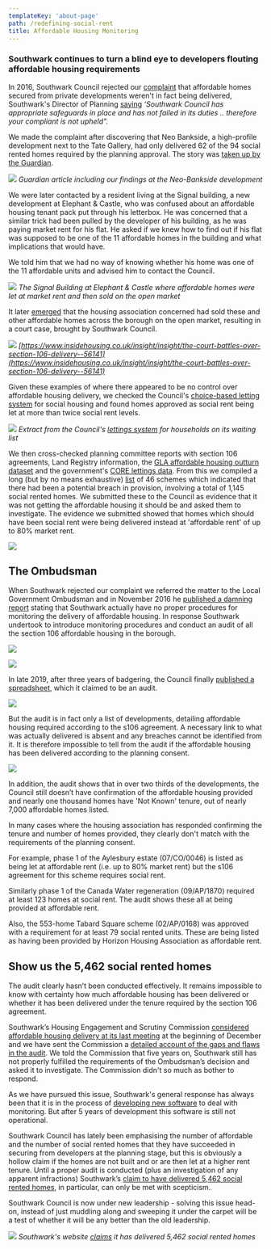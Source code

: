 ```yaml
---
templateKey: 'about-page'
path: /redefining-social-rent
title: Affordable Housing Monitoring
---
```

### Southwark continues to turn a blind eye to developers flouting affordable housing requirements

In 2016, Southwark Council rejected our [complaint](http://35percent.org/img/ccomplaint15Dec2016.pdf) that affordable homes secured from private developments weren't in fact being delivered, Southwark's Director of Planning [saying](/img/Stage1response28Jan2016.pdf) _‘Southwark Council has appropriate safeguards in place and has not failed in its duties .. therefore your compliant is not upheld"._

We made the complaint after discovering that Neo Bankside, a high-profile development next to the Tate Gallery, had only delivered 62 of the 94 social rented homes required by the planning approval. The story was [taken up by the Guardian](https://www.theguardian.com/artanddesign/architecture-design-blog/2015/jul/21/neo-bankside-how-richard-rogers-new-non-dom-accom-cut-out-the-poor).

![](http://35percent.org/img/neoguardian.png)
*Guardian article including our findings at the Neo-Bankside development*

We were later contacted by a resident living at the Signal building, a new development at Elephant & Castle, who was confused about an affordable housing tenant pack put through his letterbox. He was concerned that a similar trick had been pulled by the developer of his building, as he was paying market rent for his flat. He asked if we knew how to find out if his flat was supposed to be one of the 11 affordable homes in the building and what implications that would have.

We told him that we had no way of knowing whether his home was one of the 11 affordable units and advised him to contact the Council.

![](https://omghcontent.affino.com/AcuCustom/Sitename/DAM/096/signal-building-MIN.jpg)
*The Signal Building at Elephant & Castle where affordable homes were let at market rent and then sold on the open market*


It later [emerged](https://www.insidehousing.co.uk/insight/insight/the-court-battles-over-section-106-delivery--56141) that the housing association concerned had sold these and other affordable homes across the borough on the open market, resulting in a court case, brought by Southwark Council.

![](http://35percent.org/img/lhah.png)
*[https://www.insidehousing.co.uk/insight/insight/the-court-battles-over-section-106-delivery--56141](https://www.insidehousing.co.uk/insight/insight/the-court-battles-over-section-106-delivery--56141)*

Given these examples of where there appeared to be no control over affordable housing delivery, we checked the Council's [choice-based letting system](https://www.southwarkhomesearch.org.uk/) for social housing and found homes approved as social rent being let at more than twice social rent levels.

![](http://35percent.org/img/nhghomesearch.jpg)
*Extract from the Council's [lettings system](https://www.southwarkhomesearch.org.uk) for households on its waiting list*

We then cross-checked planning committee reports with section 106 agreements, Land Registry information, the [GLA affordable housing outturn dataset](http://data.london.gov.uk/dataset/gla-affordable-housing-programme-outturn/resource/0c87e5dc-f1e9-4edf-b246-bef6b40a9ba3) and the government's [CORE lettings data](https://core.communities.gov.uk/). From this we compiled a long (but by no means exhaustive) [list](http://35percent.org/img/section106_tenure_breaches.pdf) of 46 schemes which indicated that there had been a potential breach in provision, involving a total of 1,145 social rented homes. We submitted these to the Council as evidence that it was not getting the affordable housing it should be and asked them to investigate. The evidence we submitted showed that homes which should have been social rent were being delivered instead at 'affordable rent' of up to 80% market rent.

![](http://35percent.org/img/arexampless.png)

## The Ombudsman
When Southwark rejected our complaint we referred the matter to the Local Government Ombudsman and in November 2016 he [published a damning report](http://35percent.org/2016-12-12-ombudsman-slams-southwark-for-no-s106-monitoring/) stating that Southwark actually have no proper procedures for monitoring the delivery of affordable housing. In response Southwark undertook to introduce monitoring procedures and conduct an audit of all the section 106 affordable housing in the borough.

![](http://35percent.org/img/LGOFinalDecisionSOR.png)


![](http://35percent.org/img/lgoreport.png)

In late 2019, after three years of badgering, the Council finally [published a spreadsheet](https://www.southwark.gov.uk/planning-and-building-control/planning-policy-and-transport-policy/monitoring/authority-monitoring-report/housing?chapter=9), which it claimed to be an audit.

![](http://35percent.org/img/auditpage.png)

But the audit is in fact only a list of developments, detailing affordable housing required according to the s106 agreement. A necessary link to what was actually delivered is absent and any breaches cannot be identified from it. It is therefore impossible to tell from the audit if the affordable housing has been delivered according to the planning consent.

![](http://35percent.org/img/audit_extract.png)

In addition, the audit shows that in over two thirds of the developments, the Council still doesn’t have confirmation of the affordable housing provided and nearly one thousand homes have 'Not Known' tenure, out of nearly 7,000 affordable homes listed.

In many cases where the housing association has responded confirming the tenure and number of homes provided, they clearly don't match with the requirements of the planning consent.

For example, phase 1 of the Aylesbury estate (07/CO/0046) is listed as being let at affordable rent (i.e. up to 80% market rent) but the s106 agreement for this scheme requires social rent.

Similarly phase 1 of the Canada Water regeneration (09/AP/1870) required at least 123 homes at social rent. The audit shows these all at being provided at affordable rent.

Also, the 553-home Tabard Square scheme (02/AP/0168) was approved with a requirement for at least 79 social rented units. These are being listed as having been provided by Horizon Housing Association as affordable rent.

## Show us the 5,462 social rented homes

The audit clearly hasn’t been conducted effectively. It remains impossible to know with certainty how much affordable housing has been delivered or whether it has been delivered under the tenure required by the section 106 agreement.

Southwark’s Housing Engagement and Scrutiny Commission [considered affordable housing delivery at its last meeting](https://www.youtube.com/watch?v=OF0cobZ3kIk&amp;feature=youtu.be) at the beginning of December and we have sent the Commission a [detailed account of the gaps and flaws in the audit](http://35percent.org/img/hscrutiny.pdf). We told the Commission that five years on, Southwark still has not properly fulfilled the requirements of the Ombudsman’s decision and asked it to investigate. The Commission didn't so much as bother to respond.    

As we have pursued this issue, Southwark's general response has always been that it is in the process of [developing new software](https://www.southwark.gov.uk/innovate/collabrative-project/affordable-housing-monitoring) to deal with monitoring. But after 5 years of development this software is still not operational. 

Southwark Council has lately been emphasising the number of affordable and the number of social rented homes that they have succeeded in securing from developers at the planning stage, but this is obviously a hollow claim if the homes are not built and or are then let at a higher rent tenure. Until a proper audit is conducted (plus an investigation of any apparent infractions) Southwark’s [claim to have delivered 5,462 social rented homes](https://www.southwark.gov.uk/planning-and-building-control/planning-policy-and-transport-policy/monitoring/authority-monitoring-report/housing?chapter=4), in particular, can only be met with scepticism. 

Southwark Council is now under new leadership - solving this issue head-on, instead of just muddling along and sweeping it under the carpet will be a test of whether it will be any better than the old leadership.

![](http://35percent.org/img/screenshotahmon.png)
*Southwark's website [claims](https://www.southwark.gov.uk/planning-and-building-control/planning-policy-and-transport-policy/monitoring/authority-monitoring-report/housing?chapter=4) it has delivered 5,462 social rented homes*

<meta name="twitter:card" content="summary_large_image">
<meta name="twitter:site" content="@35percent_EAN">
<meta name="twitter:title" content="Social Rent or Affordable Rent?">
<meta name="twitter:description" content="5 years after damning Ombudsman report and Southwark still doesn't know (or care) which tenure is delivered.">
<meta name="twitter:image" content="http://35percent.org/img/arexampless.png">

